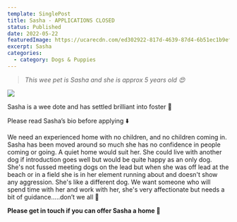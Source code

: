 ```yaml
---
template: SinglePost
title: Sasha - APPLICATIONS CLOSED
status: Published
date: 2022-05-22
featuredImage: https://ucarecdn.com/ed302922-817d-4639-87d4-6b51ec1b9ef6/-/crop/441x348/0,32/-/preview/
excerpt: Sasha
categories:
  - category: Dogs & Puppies
---
```

> *This wee pet is Sasha and she is approx 5 years old 😍*




![](https://ucarecdn.com/382c341b-58ed-444a-88a9-8613815d2baf/)

Sasha is a wee dote and has settled brilliant into foster 🐶 


Please read Sasha’s bio before applying ⬇️ 


We need an experienced home with no children, and no children coming in. Sasha has been moved around so much she has no confidence in people coming or going. A quiet home would suit her. She could live with another dog if introduction goes well but would be quite happy as an only dog. She's not fussed meeting dogs on the lead but when she was off lead at the beach or in a field she is in her element running about and doesn't show any aggression. She's like a different dog. We want someone who will spend time with her and work with her, she's very affectionate but needs a bit of guidance…..don’t we all 🤭


**Please get in touch if you can offer Sasha a home 🏡**